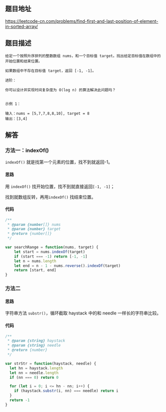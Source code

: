 ## 题目地址

https://leetcode-cn.com/problems/find-first-and-last-position-of-element-in-sorted-array/

## 题目描述

```
给定一个按照升序排列的整数数组 nums，和一个目标值 target。找出给定目标值在数组中的开始位置和结束位置。

如果数组中不存在目标值 target，返回 [-1, -1]。

进阶：

你可以设计并实现时间复杂度为 O(log n) 的算法解决此问题吗？
 

示例 1：

输入：nums = [5,7,7,8,8,10], target = 8
输出：[3,4]

```

## 解答

### 方法一：indexOf()

`indexOf()` 就是找第一个元素的位置，找不到就返回-1。

#### 思路

用 `indexOf()` 找开始位置，找不到就直接返回`[-1, -1]`；

找到就数组反转，再用`indexOf()` 找结束位置。

#### 代码

```js
/**
 * @param {number[]} nums
 * @param {number} target
 * @return {number[]}
 */

var searchRange = function(nums, target) {
    let start = nums.indexOf(target)
    if (start === -1) return [-1, -1]
    let n = nums.length
    let end = n - 1 - nums.reverse().indexOf(target)
    return [start, end]
}
```

### 方法二

#### 思路

字符串方法 `substr()`，循环截取 haystack 中的和 needle 一样长的字符串比较。

#### 代码

```js
/**
 * @param {string} haystack
 * @param {string} needle
 * @return {number}
 */

var strStr = function(haystack, needle) {
  let hn = haystack.length
  let nn = needle.length
  if (nn === 0) return 0

  for (let i = 0; i <= hn - nn; i++) {
    if (haystack.substr(i, nn) === needle) return i
  }
  return -1
}

```